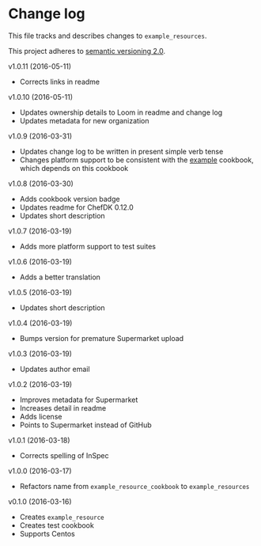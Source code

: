# Change log

This file tracks and describes changes to `example_resources`.

This project adheres to [semantic versioning 2.0][semver].

v1.0.11 (2016-05-11)

- Corrects links in readme

v1.0.10 (2016-05-11)

- Updates ownership details to Loom in readme and change log
- Updates metadata for new organization

v1.0.9 (2016-03-31)

- Updates change log to be written in present simple verb tense
- Changes platform support to be consistent with the [example][example] cookbook, which depends on this cookbook

v1.0.8 (2016-03-30)

- Adds cookbook version badge
- Updates readme for ChefDK 0.12.0
- Updates short description

v1.0.7 (2016-03-19)

- Adds more platform support to test suites

v1.0.6 (2016-03-19)

- Adds a better translation

v1.0.5 (2016-03-19)

- Updates short description

v1.0.4 (2016-03-19)

- Bumps version for premature Supermarket upload

v1.0.3 (2016-03-19)

- Updates author email

v1.0.2 (2016-03-19)

- Improves metadata for Supermarket
- Increases detail in readme
- Adds license
- Points to Supermarket instead of GitHub

v1.0.1 (2016-03-18)

- Corrects spelling of InSpec

v1.0.0 (2016-03-17)

- Refactors name from `example_resource_cookbook` to `example_resources`

v0.1.0 (2016-03-16)

- Creates `example_resource`
- Creates test cookbook
- Supports Centos

[semver]: http://semver.org/
[example]: https://supermarket.chef.io/cookbooks/example
